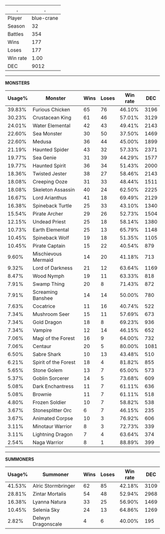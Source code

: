 .|.
|-|-
Player|blue-crane
Season|32
Battles|354
Wins|177
Loses|177
Win rate|1.00
DEC|9012

---
**MONSTERS**

Usage%|Monster|Wins|Loses|Win rate|DEC|
-|-|-|-|-|-|
39.83%|Furious Chicken|65|76|46.10%|3196|
30.23%|Crustacean King|61|46|57.01%|3129|
24.01%|Water Elemental|42|43|49.41%|2143|
22.60%|Sea Monster|30|50|37.50%|1469|
22.60%|Medusa|36|44|45.00%|1899|
21.19%|Haunted Spider|43|32|57.33%|2371|
19.77%|Sea Genie|31|39|44.29%|1577|
19.77%|Haunted Spirit|36|34|51.43%|2000|
18.36%|Twisted Jester|38|27|58.46%|2143|
18.08%|Creeping Ooze|31|33|48.44%|1511|
18.08%|Skeleton Assassin|40|24|62.50%|2225|
16.67%|Lord Arianthus|41|18|69.49%|2129|
16.38%|Spineback Turtle|25|33|43.10%|1340|
15.54%|Pirate Archer|29|26|52.73%|1504|
12.15%|Undead Priest|25|18|58.14%|1380|
10.73%|Earth Elemental|25|13|65.79%|1148|
10.45%|Spineback Wolf|19|18|51.35%|1105|
10.45%|Pirate Captain|15|22|40.54%|879|
9.60%|Mischievous Mermaid|14|20|41.18%|713|
9.32%|Lord of Darkness|21|12|63.64%|1169|
8.47%|Wood Nymph|19|11|63.33%|818|
7.91%|Swamp Thing|20|8|71.43%|872|
7.91%|Screaming Banshee|14|14|50.00%|780|
7.63%|Cocatrice|11|16|40.74%|522|
7.34%|Mushroom Seer|15|11|57.69%|673|
7.34%|Gold Dragon|18|8|69.23%|936|
7.34%|Vampire|12|14|46.15%|652|
7.06%|Magi of the Forest|16|9|64.00%|732|
7.06%|Centaur|20|5|80.00%|1081|
6.50%|Sabre Shark|10|13|43.48%|510|
6.21%|Spirit of the Forest|18|4|81.82%|855|
5.65%|Stone Golem|13|7|65.00%|573|
5.37%|Goblin Sorcerer|14|5|73.68%|609|
5.08%|Dark Enchantress|11|7|61.11%|636|
5.08%|Brownie|11|7|61.11%|518|
4.80%|Frozen Soldier|10|7|58.82%|538|
3.67%|Stonesplitter Orc|6|7|46.15%|235|
3.67%|Animated Corpse|10|3|76.92%|606|
3.11%|Minotaur Warrior|8|3|72.73%|339|
3.11%|Lightning Dragon|7|4|63.64%|374|
2.54%|Naga Warrior|8|1|88.89%|399|

---
**SUMMONERS**

Usage%|Summoner|Wins|Loses|Win rate|DEC|
-|-|-|-|-|-|
41.53%|Alric Stormbringer|62|85|42.18%|3109|
28.81%|Zintar Mortalis|54|48|52.94%|2968|
16.38%|Lyanna Natura|33|25|56.90%|1469|
10.45%|Selenia Sky|24|13|64.86%|1269|
2.82%|Delwyn Dragonscale|4|6|40.00%|195|
